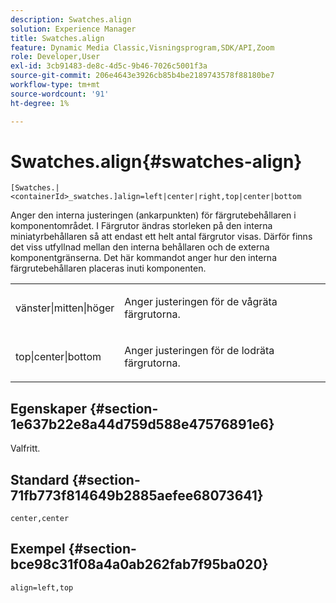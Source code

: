 ```yaml
---
description: Swatches.align
solution: Experience Manager
title: Swatches.align
feature: Dynamic Media Classic,Visningsprogram,SDK/API,Zoom
role: Developer,User
exl-id: 3cb91483-de8c-4d5c-9b46-7026c5001f3a
source-git-commit: 206e4643e3926cb85b4be2189743578f88180be7
workflow-type: tm+mt
source-wordcount: '91'
ht-degree: 1%

---
```


# Swatches.align{#swatches-align}

`[Swatches.|<containerId>_swatches.]align=left|center|right,top|center|bottom`

Anger den interna justeringen (ankarpunkten) för färgrutebehållaren i komponentområdet. I Färgrutor ändras storleken på den interna miniatyrbehållaren så att endast ett helt antal färgrutor visas. Därför finns det viss utfyllnad mellan den interna behållaren och de externa komponentgränserna. Det här kommandot anger hur den interna färgrutebehållaren placeras inuti komponenten.

<table id="table_58D88FF5F83A4ABA928695B5AFF97354"> 
 <tbody> 
  <tr> 
   <td> <p> <span class="codeph"> vänster|mitten|höger</span> </p> </td> 
   <td> <p> Anger justeringen för de vågräta färgrutorna. </p> </td> 
  </tr> 
  <tr> 
   <td> <p><span class="codeph"> top|center|bottom</span> </p> </td> 
   <td> <p> Anger justeringen för de lodräta färgrutorna. </p> </td> 
  </tr> 
 </tbody> 
</table>

## Egenskaper {#section-1e637b22e8a44d759d588e47576891e6}

Valfritt.

## Standard {#section-71fb773f814649b2885aefee68073641}

`center,center`

## Exempel {#section-bce98c31f08a4a0ab262fab7f95ba020}

`align=left,top`
